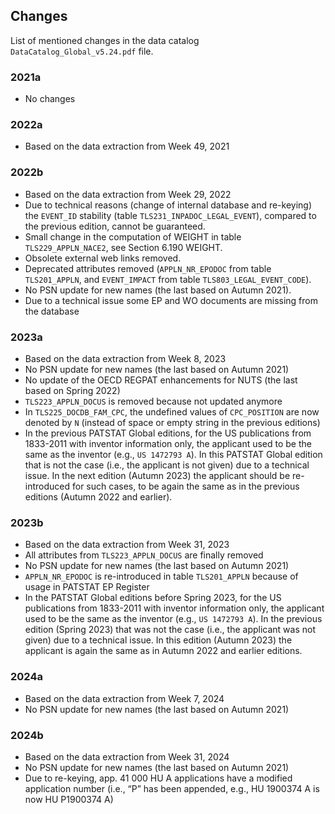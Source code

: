 ## Changes

List of mentioned changes in the data catalog `DataCatalog_Global_v5.24.pdf` file.


### 2021a

- No changes


### 2022a

- Based on the data extraction from Week 49, 2021


### 2022b

- Based on the data extraction from Week 29, 2022
- Due to technical reasons (change of internal database and re-keying) the `EVENT_ID` stability (table `TLS231_INPADOC_LEGAL_EVENT`), compared to the previous edition, cannot be guaranteed.
- Small change in the computation of WEIGHT in table `TLS229_APPLN_NACE2`, see Section 6.190 WEIGHT.
- Obsolete external web links removed.
- Deprecated attributes removed (`APPLN_NR_EPODOC` from table `TLS201_APPLN`, and `EVENT_IMPACT` from table `TLS803_LEGAL_EVENT_CODE`).
- No PSN update for new names (the last based on Autumn 2021).
- Due to a technical issue some EP and WO documents are missing from the database


### 2023a

- Based on the data extraction from Week 8, 2023
- No PSN update for new names (the last based on Autumn 2021)
- No update of the OECD REGPAT enhancements for NUTS (the last based on Spring 2022)
- `TLS223_APPLN_DOCUS` is removed because not updated anymore
- In `TLS225_DOCDB_FAM_CPC`, the undefined values of `CPC_POSITION` are now denoted by `N` (instead of space or empty string in the previous editions)
- In the previous PATSTAT Global editions, for the US publications from 1833-2011 with inventor information only, the applicant used to be the same as the inventor (e.g., `US 1472793 A`). In this PATSTAT Global edition that is not the case (i.e., the applicant is not given) due to a technical issue. In the next edition (Autumn 2023) the applicant should be re-introduced for such cases, to be again the same as in the previous editions (Autumn 2022 and earlier).


### 2023b

- Based on the data extraction from Week 31, 2023
- All attributes from `TLS223_APPLN_DOCUS` are finally removed
- No PSN update for new names (the last based on Autumn 2021)
- `APPLN_NR_EPODOC` is re-introduced in table `TLS201_APPLN` because of usage in PATSTAT EP Register
- In the PATSTAT Global editions before Spring 2023, for the US publications from 1833-2011 with inventor information only, the applicant used to be the same as the inventor (e.g., `US 1472793 A`). In the previous edition (Spring 2023) that was not the case (i.e., the applicant was not given) due to a technical issue. In this edition (Autumn 2023) the applicant is again the same as in Autumn 2022 and earlier editions.


### 2024a

- Based on the data extraction from Week 7, 2024
- No PSN update for new names (the last based on Autumn 2021)


### 2024b

- Based on the data extraction from Week 31, 2024
- No PSN update for new names (the last based on Autumn 2021)
- Due to re-keying, app. 41 000 HU A applications have a modified application number (i.e., “P” has been appended, e.g., HU 1900374 A is now HU P1900374 A)
